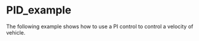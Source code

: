 # PID_example
The following example shows how to use a PI control to control a velocity of vehicle.
